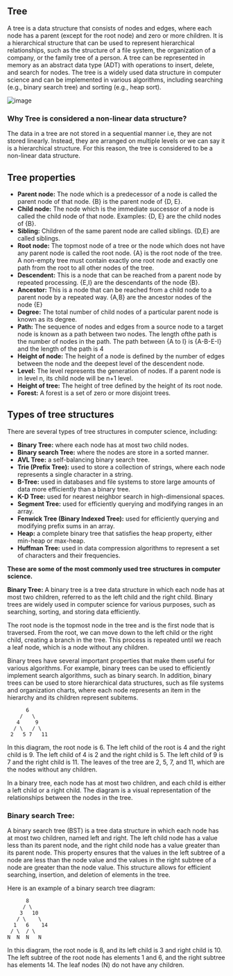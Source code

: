 ## Tree ##

A tree is a data structure that consists of nodes and edges, where each node has a parent (except for the root node) and zero or more children. It is a hierarchical structure that can be used to represent hierarchical relationships, such as the structure of a file system, the organization of a company, or the family tree of a person. A tree can be represented in memory as an abstract data type (ADT) with operations to insert, delete, and search for nodes. The tree is a widely used data structure in computer science and can be implemented in various algorithms, including searching (e.g., binary search tree) and sorting (e.g., heap sort).

![image](https://user-images.githubusercontent.com/29992994/216742362-23bec387-9fa3-4d93-9215-0e00317a8c0c.png)


### Why Tree is considered a non-linear data structure? ###
The data in a tree are not stored in a sequential manner i.e, they are not stored linearly. Instead, they are arranged on multiple levels or we can say it is a hierarchical structure. For this reason, the tree is considered to be a non-linear data structure.

## Tree properties ##
  * **Parent node:** The node which is a predecessor of a node is called the parent node of that node. {B} is the parent node of {D, E}.
  * **Child node:** The node which is the immediate successor of a node is called the child node of that node. Examples: {D, E} are the child nodes of {B}.
  * **Sibling:** Children of the same parent node are called siblings. {D,E} are called siblings.
  * **Root node:** The topmost node of a tree or the node which does not have any parent node is called the root node. {A} is the root node of the tree. A non-empty tree must contain exactly one root node and exactly one path from the root to all other nodes of the tree.
  * **Descendent:** This is a node that can be reached from a parent node by repeated processing. {E,I} are the descendants of the node {B}.
  * **Ancestor:** This is a node that can be reached from a child node to a parent node by a repeated way. {A,B} are the ancestor nodes of the node {E}
  * **Degree:** The total number of child nodes of a particular parent node is known as its degree.
  * **Path:** The sequence of nodes and edges from a source node to a target node is known as a path between two nodes. The length ofthe path is the number of nodes in the path. The path between {A to I} is {A-B-E-I} and the length of the path is 4
  * **Height of node:** The height of a node is defined by the number of edges between the node and the deepest level of the descendent node.
  * **Level:** The level represents the generation of nodes. If a parent node is in level n, its child node will be n+1 level.
  *  **Height of tree:** The height of tree defined by the height of its root node.
  *  **Forest:** A forest is a set of zero or more disjoint trees. 
## Types of tree structures ##
There are several types of tree structures in computer science, including:
 * **Binary Tree:** where each node has at most two child nodes.
 * **Binary search Tree:** where the nodes are store in a sorted manner. 
 * **AVL Tree:** a self-balancing binary search tree.
 * **Trie (Prefix Tree):** used to store a collection of strings, where each node represents a single character in a string.
 * **B-Tree:** used in databases and file systems to store large amounts of data more efficiently than a binary tree.
 * **K-D Tree:** used for nearest neighbor search in high-dimensional spaces.
 * **Segment Tree:** used for efficiently querying and modifying ranges in an array.
 * **Fenwick Tree (Binary Indexed Tree):** used for efficiently querying and modifying prefix sums in an array.
 * **Heap:** a complete binary tree that satisfies the heap property, either min-heap or max-heap.
 * **Huffman Tree:** used in data compression algorithms to represent a set of characters and their frequencies.

**These are some of the most commonly used tree structures in computer science.**

**Binary Tree:**
A binary tree is a tree data structure in which each node has at most two children, referred to as the left child and the right child. Binary trees are widely used in computer science for various purposes, such as searching, sorting, and storing data efficiently.

The root node is the topmost node in the tree and is the first node that is traversed. From the root, we can move down to the left child or the right child, creating a branch in the tree. This process is repeated until we reach a leaf node, which is a node without any children.

Binary trees have several important properties that make them useful for various algorithms. For example, binary trees can be used to efficiently implement search algorithms, such as binary search. In addition, binary trees can be used to store hierarchical data structures, such as file systems and organization charts, where each node represents an item in the hierarchy and its children represent subitems.

```
      6
    /   \
   4     9
  / \   / \
 2   5 7   11

```

In this diagram, the root node is 6. The left child of the root is 4 and the right child is 9. The left child of 4 is 2 and the right child is 5. The left child of 9 is 7 and the right child is 11. The leaves of the tree are 2, 5, 7, and 11, which are the nodes without any children.

In a binary tree, each node has at most two children, and each child is either a left child or a right child. The diagram is a visual representation of the relationships between the nodes in the tree.

### Binary search Tree: ###
A binary search tree (BST) is a tree data structure in which each node has at most two children, named left and right. The left child node has a value less than its parent node, and the right child node has a value greater than its parent node. This property ensures that the values in the left subtree of a node are less than the node value and the values in the right subtree of a node are greater than the node value. This structure allows for efficient searching, insertion, and deletion of elements in the tree.

Here is an example of a binary search tree diagram:
```
      8
     / \
    3   10
   / \    \
  1   6    14
 / \  / \
N  N  N   N

```
In this diagram, the root node is 8, and its left child is 3 and right child is 10. The left subtree of the root node has elements 1 and 6, and the right subtree has elements 14. The leaf nodes (N) do not have any children.



